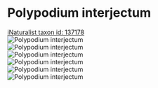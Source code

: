 
Polypodium interjectum
======================
  
[iNaturalist taxon id: 137178](https://www.inaturalist.org/taxa/137178)  
![Polypodium interjectum](https://inaturalist-open-data.s3.amazonaws.com/photos/193717318/medium.jpg)  
![Polypodium interjectum](https://inaturalist-open-data.s3.amazonaws.com/photos/193717414/medium.jpg)  
![Polypodium interjectum](https://inaturalist-open-data.s3.amazonaws.com/photos/94753868/medium.jpg)  
![Polypodium interjectum](https://inaturalist-open-data.s3.amazonaws.com/photos/193717318/medium.jpg)  
![Polypodium interjectum](https://inaturalist-open-data.s3.amazonaws.com/photos/193717414/medium.jpg)  
![Polypodium interjectum](https://inaturalist-open-data.s3.amazonaws.com/photos/94753868/medium.jpg)